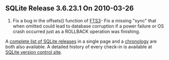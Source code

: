 ## SQLite Release 3\.6\.23\.1 On 2010\-03\-26

1. Fix a bug in the offsets() function of [FTS3](../fts3.html)- Fix a missing "sync" that when omitted could lead to database
 corruption if a power failure or OS crash occurred just as a
 ROLLBACK operation was finishing.



A [complete list of SQLite releases](../changes.html)
 in a single page and a [chronology](../chronology.html) are both also available.
 A detailed history of every
 check\-in is available at
 [SQLite version control site](https://www.sqlite.org/src/timeline).


